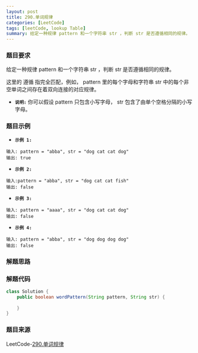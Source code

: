 ```yaml
---
layout: post
title: 290.单词规律
categories: [LeetCode]
tags: [leetCode, lookup Table]
summary: 给定一种规律 pattern 和一个字符串 str ，判断 str 是否遵循相同的规律。
---
```


### 题目要求
给定一种规律 pattern 和一个字符串 str ，判断 str 是否遵循相同的规律。

这里的 遵循 指完全匹配，例如， pattern 里的每个字母和字符串 str 中的每个非空单词之间存在着双向连接的对应规律。


- **`说明:`**
你可以假设 pattern 只包含小写字母， str 包含了由单个空格分隔的小写字母。 

### 题目示例
- **`示例 1:`**
```
输入: pattern = "abba", str = "dog cat cat dog"
输出: true
```

- **`示例 2:`**
```
输入:pattern = "abba", str = "dog cat cat fish"
输出: false
```

- **`示例 3:`**
```
输入: pattern = "aaaa", str = "dog cat cat dog"
输出: false
```

- **`示例 4:`**
```
输入: pattern = "abba", str = "dog dog dog dog"
输出: false
```

### 解题思路



### 解题代码
```java
class Solution {
    public boolean wordPattern(String pattern, String str) {
        
    }
}
```

### 题目来源
LeetCode-[290.单词规律](https://leetcode-cn.com/problems/word-pattern/)
